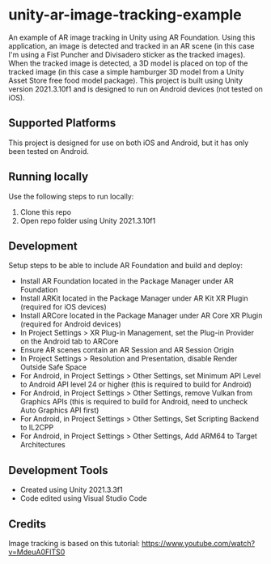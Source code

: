 # unity-ar-image-tracking-example
An example of AR image tracking in Unity using AR Foundation. Using this application, an image is detected and tracked in an AR scene (in this case I'm using a Fist Puncher and Divisadero sticker as the tracked images). When the tracked image is detected, a 3D model is placed on top of the tracked image (in this case a simple hamburger 3D model from a Unity Asset Store free food model package). This project is built using Unity version 2021.3.10f1 and is designed to run on Android devices (not tested on iOS).

## Supported Platforms
This project is designed for use on both iOS and Android, but it has only been tested on Android.

## Running locally
Use the following steps to run locally:
1. Clone this repo
2. Open repo folder using Unity 2021.3.10f1

## Development
Setup steps to be able to include AR Foundation and build and deploy:
- Install AR Foundation located in the Package Manager under AR Foundation
- Install ARKit located in the Package Manager under AR Kit XR Plugin (required for iOS devices)
- Install ARCore located in the Package Manager under AR Core XR Plugin (required for Android devices)
- In Project Settings > XR Plug-in Management, set the Plug-in Provider on the Android tab to ARCore
- Ensure AR scenes contain an AR Session and AR Session Origin
- In Project Settings > Resolution and Presentation, disable Render Outside Safe Space
- For Android, in Project Settings > Other Settings, set Minimum API Level to Android API level 24 or higher (this is required to build for Android)
- For Android, in Project Settings > Other Settings, remove Vulkan from Graphics APIs (this is required to build for Android, need to uncheck Auto Graphics API first)
- For Android, in Project Settings > Other Settings, Set Scripting Backend to IL2CPP
- For Android, in Project Settings > Other Settings, Add ARM64 to Target Architectures

## Development Tools
- Created using Unity 2021.3.3f1
- Code edited using Visual Studio Code

## Credits
Image tracking is based on this tutorial:
https://www.youtube.com/watch?v=MdeuA0FITS0